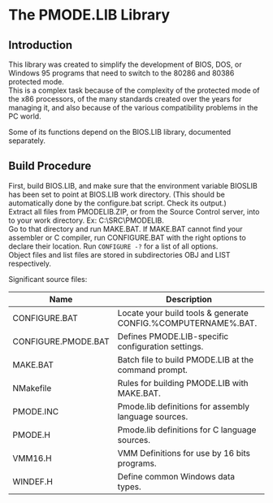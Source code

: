 The PMODE.LIB Library
=====================

Introduction
------------

This library was created to simplify the development of BIOS, DOS, or Windows 95 programs that need to switch to the
80286 and 80386 protected mode.  
This is a complex task because of the complexity of the protected mode of the x86 processors, of the many standards
created over the years for managing it, and also because of the various compatibility problems in the PC world.

Some of its functions depend on the BIOS.LIB library, documented separately.

Build Procedure
---------------

First, build BIOS.LIB, and make sure that the environment variable BIOSLIB has been set to point at BIOS.LIB work
directory. (This should be automatically done by the configure.bat script. Check its output.)  
Extract all files from PMODELIB.ZIP, or from the Source Control server, into to your work directory. Ex: C:\SRC\PMODELIB.  
Go to that directory and run MAKE.BAT. If MAKE.BAT cannot find your assembler or C compiler, run CONFIGURE.BAT with the
right options to declare their location. Run `CONFIGURE -?` for a list of all options.  
Object files and list files are stored in subdirectories OBJ and LIST respectively.

Significant source files:

Name			| Description
------------------------|-----------------------------------------------------------------------
CONFIGURE.BAT		| Locate your build tools & generate CONFIG.%COMPUTERNAME%.BAT.
CONFIGURE.PMODE.BAT	| Defines PMODE.LIB-specific configuration settings.
MAKE.BAT		| Batch file to build PMODE.LIB at the command prompt.
NMakefile		| Rules for building PMODE.LIB with MAKE.BAT.
PMODE.INC		| Pmode.lib definitions for assembly language sources.
PMODE.H			| Pmode.lib definitions for C language sources.
VMM16.H			| VMM Definitions for use by 16 bits programs.
WINDEF.H		| Define common Windows data types.
